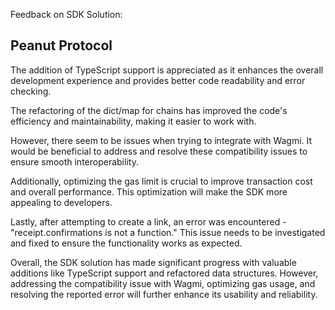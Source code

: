Feedback on SDK Solution:

## Peanut Protocol

The addition of TypeScript support is appreciated as it enhances the overall development experience and provides better code readability and error checking.

The refactoring of the dict/map for chains has improved the code's efficiency and maintainability, making it easier to work with.

However, there seem to be issues when trying to integrate with Wagmi. It would be beneficial to address and resolve these compatibility issues to ensure smooth interoperability.

Additionally, optimizing the gas limit is crucial to improve transaction cost and overall performance. This optimization will make the SDK more appealing to developers.

Lastly, after attempting to create a link, an error was encountered - "receipt.confirmations is not a function." This issue needs to be investigated and fixed to ensure the functionality works as expected.

Overall, the SDK solution has made significant progress with valuable additions like TypeScript support and refactored data structures. However, addressing the compatibility issue with Wagmi, optimizing gas usage, and resolving the reported error will further enhance its usability and reliability.
